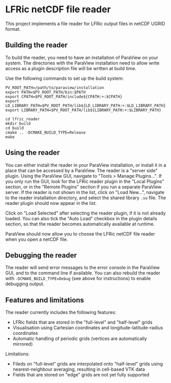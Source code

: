 # LFRic netCDF file reader

This project implements a file reader for LFRic output files in netCDF UGRID format.

## Building the reader

To build the reader, you need to have an installation of ParaView on your system. The directories with the ParaView installation need to allow write access as a plugin description file will be written at build time.

Use the following commands to set up the build system:
```
PV_ROOT_PATH=/path/to/paraview/installation
export PATH=$PV_ROOT_PATH/bin:$PATH
export CPATH=$PV_ROOT_PATH/include${CPATH:+:$CPATH}
export LD_LIBRARY_PATH=$PV_ROOT_PATH/lib${LD_LIBRARY_PATH:+:$LD_LIBRARY_PATH}
export LIBRARY_PATH=$PV_ROOT_PATH/lib${LIBRARY_PATH:+:$LIBRARY_PATH}

cd lfric_reader
mkdir build
cd build
cmake .. -DCMAKE_BUILD_TYPE=Release
make
```

## Using the reader

You can either install the reader in your ParaView installation, or install it in a place that can be accessed by a ParaView. The reader is a "server side" plugin. Using the ParaView GUI, navigate to "Tools > Manage Plugins...". If you only run the GUI, look for the LFRic reader plugin in the "Local Plugins" section, or in the "Remote Plugins" section if you run a separate ParaView server. If the reader is not shown in the list, click on "Load New...", navigate to the reader installation directory, and select the shared library ```.so``` file. The reader plugin should now appear in the list.

Click on "Load Selected" after selecting the reader plugin, if it is not already loaded. You can also tick the "Auto Load" checkbox in the plugin details section, so that the reader becomes automatically available at runtime.

ParaView should now allow you to choose the LFRic netCDF file reader when you open a netCDF file.

## Debugging the reader

The reader will send error messages to the error console in the ParaView GUI, and to the command line if available. You can also rebuild the reader with `-DCMAKE_BUILD_TYPE=Debug` (see above for instructions) to enable debugging output.

## Features and limitations

The reader currently includes the following features:
* LFRic fields that are stored in the "full-level" and "half-level" grids
* Visualisation using Cartesian coordinates and longitude-latitude-radius coordinates
* Automatic handling of periodic grids (vertices are automatically mirrored)

Limitations:
* Fileds on "full-level" grids are interpolated onto "half-level" grids using nearest-neighbour averaging, resulting in cell-based VTK data
* Fields that are stored on "edge" grids are not yet fully supported

